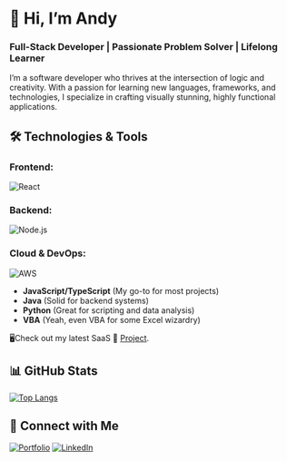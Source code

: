 # 👋 Hi, I’m Andy
### Full-Stack Developer | Passionate Problem Solver | Lifelong Learner

I’m a software developer who thrives at the intersection of logic and creativity. With a passion for learning new languages, frameworks, and technologies, I specialize in crafting visually stunning, highly functional applications.

## 🛠️ Technologies & Tools
### Frontend:
![React](https://skillicons.dev/icons?i=javascript,typescript,react,nextjs,tailwind,css,html)
### Backend:
![Node.js](https://skillicons.dev/icons?i=nodejs,express,java,python)
### Cloud & DevOps:
![AWS](https://skillicons.dev/icons?i=aws,azure,docker,firebase)

- **JavaScript/TypeScript** (My go-to for most projects)
- **Java** (Solid for backend systems)
- **Python** (Great for scripting and data analysis)
- **VBA** (Yeah, even VBA for some Excel wizardry)

🖥️Check out my latest SaaS 🔗 [Project](https://jobshuriken.com/).

## 📊 GitHub Stats
[![Top Langs](https://github-readme-stats.vercel.app/api/top-langs/?username=aalfonsodev&layout=compact&theme=radical)](https://github.com/aalfonsodev/github-readme-stats)

## 🔗 Connect with Me
[![Portfolio](https://img.shields.io/badge/Portfolio-blue?style=for-the-badge&logo=web)](https://alphonsdev.com)
[![LinkedIn](https://img.shields.io/badge/LinkedIn-0077B5?style=for-the-badge&logo=linkedin&logoColor=white)](https://www.linkedin.com/in/andy-alfonso-developer/)



